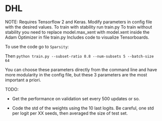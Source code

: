 # DHL
NOTE: Requires Tensorflow 2 and Keras.
 Modify parameters in config file with the desired values.
 To train with stability run train.py
 To train without stability you need to replace model.max_xent with model.xent inside the Adam Optimizer in file train.py
 Includes code to visualize Tensorboards.

To use the code go to ```Sparsity```:

Then ```python train.py --subset-ratio 0.8 --num-subsets 5 --batch-size 64```

You can choose these parameters directly from the command line and have more modularity in the config file, but these 3 parameters are the most important a priori.

TODO:

- Get the performance on validation set every 500 updates or so.

- Code the std of the weights using the 10 last logits. Be careful, one std per logit per XX seeds, then averaged the size of test set.

